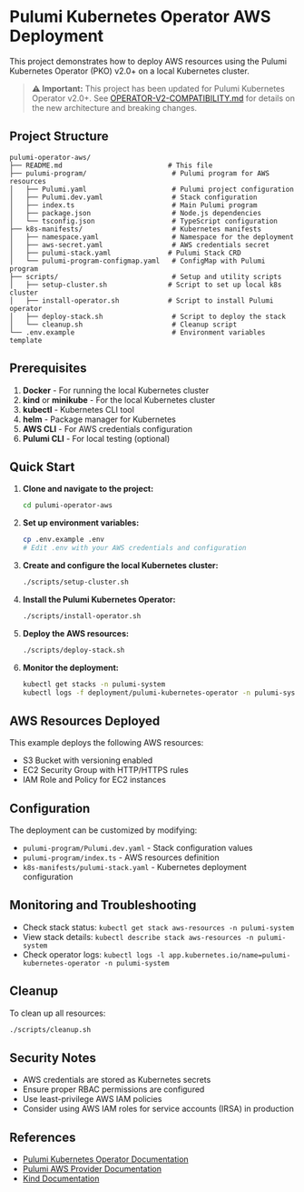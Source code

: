 # Pulumi Kubernetes Operator AWS Deployment

This project demonstrates how to deploy AWS resources using the Pulumi Kubernetes Operator (PKO) v2.0+ on a local Kubernetes cluster.

> **⚠️ Important:** This project has been updated for Pulumi Kubernetes Operator v2.0+. See [OPERATOR-V2-COMPATIBILITY.md](OPERATOR-V2-COMPATIBILITY.md) for details on the new architecture and breaking changes.

## Project Structure

```
pulumi-operator-aws/
├── README.md                          # This file
├── pulumi-program/                     # Pulumi program for AWS resources
│   ├── Pulumi.yaml                     # Pulumi project configuration
│   ├── Pulumi.dev.yaml                 # Stack configuration
│   ├── index.ts                        # Main Pulumi program
│   ├── package.json                    # Node.js dependencies
│   └── tsconfig.json                   # TypeScript configuration
├── k8s-manifests/                      # Kubernetes manifests
│   ├── namespace.yaml                  # Namespace for the deployment
│   ├── aws-secret.yaml                 # AWS credentials secret
│   ├── pulumi-stack.yaml              # Pulumi Stack CRD
│   └── pulumi-program-configmap.yaml   # ConfigMap with Pulumi program
├── scripts/                            # Setup and utility scripts
│   ├── setup-cluster.sh               # Script to set up local k8s cluster
│   ├── install-operator.sh            # Script to install Pulumi operator
│   ├── deploy-stack.sh                 # Script to deploy the stack
│   └── cleanup.sh                      # Cleanup script
└── .env.example                        # Environment variables template
```

## Prerequisites

1. **Docker** - For running the local Kubernetes cluster
2. **kind** or **minikube** - For the local Kubernetes cluster
3. **kubectl** - Kubernetes CLI tool
4. **helm** - Package manager for Kubernetes
5. **AWS CLI** - For AWS credentials configuration
6. **Pulumi CLI** - For local testing (optional)

## Quick Start

1. **Clone and navigate to the project:**
   ```bash
   cd pulumi-operator-aws
   ```

2. **Set up environment variables:**
   ```bash
   cp .env.example .env
   # Edit .env with your AWS credentials and configuration
   ```

3. **Create and configure the local Kubernetes cluster:**
   ```bash
   ./scripts/setup-cluster.sh
   ```

4. **Install the Pulumi Kubernetes Operator:**
   ```bash
   ./scripts/install-operator.sh
   ```

5. **Deploy the AWS resources:**
   ```bash
   ./scripts/deploy-stack.sh
   ```

6. **Monitor the deployment:**
   ```bash
   kubectl get stacks -n pulumi-system
   kubectl logs -f deployment/pulumi-kubernetes-operator -n pulumi-system
   ```

## AWS Resources Deployed

This example deploys the following AWS resources:
- S3 Bucket with versioning enabled
- EC2 Security Group with HTTP/HTTPS rules
- IAM Role and Policy for EC2 instances

## Configuration

The deployment can be customized by modifying:
- `pulumi-program/Pulumi.dev.yaml` - Stack configuration values
- `pulumi-program/index.ts` - AWS resources definition
- `k8s-manifests/pulumi-stack.yaml` - Kubernetes deployment configuration

## Monitoring and Troubleshooting

- Check stack status: `kubectl get stack aws-resources -n pulumi-system`
- View stack details: `kubectl describe stack aws-resources -n pulumi-system`
- Check operator logs: `kubectl logs -l app.kubernetes.io/name=pulumi-kubernetes-operator -n pulumi-system`

## Cleanup

To clean up all resources:
```bash
./scripts/cleanup.sh
```

## Security Notes

- AWS credentials are stored as Kubernetes secrets
- Ensure proper RBAC permissions are configured
- Use least-privilege AWS IAM policies
- Consider using AWS IAM roles for service accounts (IRSA) in production

## References

- [Pulumi Kubernetes Operator Documentation](https://www.pulumi.com/docs/guides/continuous-delivery/pulumi-kubernetes-operator/)
- [Pulumi AWS Provider Documentation](https://www.pulumi.com/registry/packages/aws/)
- [Kind Documentation](https://kind.sigs.k8s.io/)
